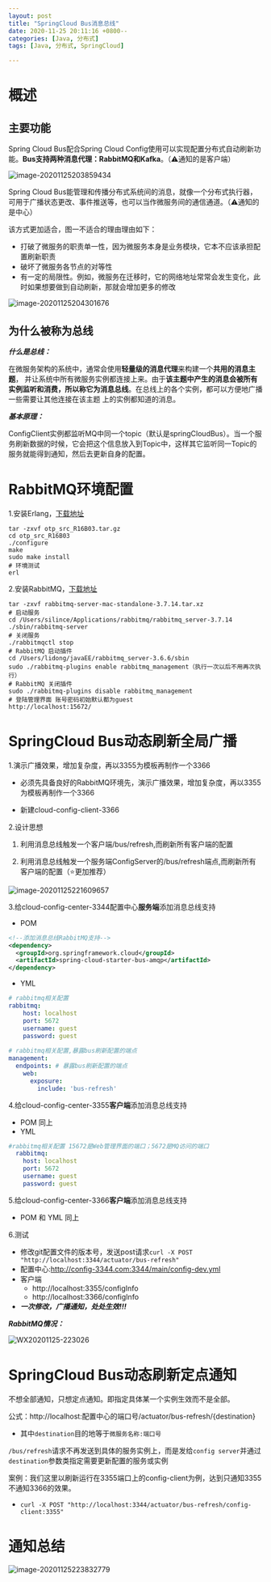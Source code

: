 ```yaml
---
layout: post
title: "SpringCloud Bus消息总线"
date: 2020-11-25 20:11:16 +0800--
categories: [Java, 分布式]
tags: [Java, 分布式, SpringCloud]  

---
```


# 概述

## 主要功能

Spring Cloud Bus配合Spring Cloud Config使用可以实现配置分布式自动刷新功能。**Bus支持两种消息代理：RabbitMQ和Kafka**。（⚠️通知的是客户端）

![image-20201125203859434](/assets/imgs/image-20201125203859434.png)

Spring Cloud Bus能管理和传播分布式系统间的消息，就像一个分布式执行器， 可用于广播状态更改、事件推送等，也可以当作微服务间的通信通道。（⚠️通知的是中心）

该方式更加适合，图一不适合的理由理由如下：

- 打破了微服务的职责单一性，因为微服务本身是业务模块，它本不应该承担配置刷新职责
- 破坏了微服务各节点的对等性
- 有一定的局限性。例如，微服务在迁移时，它的网络地址常常会发生变化，此时如果想要做到自动刷新，那就会增加更多的修改

![image-20201125204301676](/assets/imgs/image-20201125204301676.png)



## 为什么被称为总线

***什么是总线：***

在微服务架构的系统中，通常会使用**轻量级的消息代理**来构建一个**共用的消息主题**， 并让系统中所有微服务实例都连接上来。由于**该主题中产生的消息会被所有实例监听和消费，所以称它为消息总线**。在总线上的各个实例，都可以方便地广播一些需要让其他连接在该主题 上的实例都知道的消息。

***基本原理：***

ConfigClient实例都监听MQ中同一个topic（默认是springCloudBus）。当一个服务刷新数据的时候，它会把这个信息放入到Topic中，这样其它监听同一Topic的服务就能得到通知，然后去更新自身的配置。



# RabbitMQ环境配置

1.安装Erlang，[下载地址](http://www.erlang.org/download/otp_src_R16B03.tar.gz)

```shell
tar -zxvf otp_src_R16B03.tar.gz
cd otp_src_R16B03
./configure   
make
sudo make install
# 环境测试
erl
```

2.安装RabbitMQ，[下载地址](https://dl.bintray.com/rabbitmq/all/rabbitmq-server/3.7.14/)

```shell
tar -zxvf rabbitmq-server-mac-standalone-3.7.14.tar.xz
# 启动服务
cd /Users/silince/Applications/rabbitmq/rabbitmq_server-3.7.14
./sbin/rabbitmq-server
# 关闭服务
./rabbitmqctl stop
# RabbitMQ 启动插件
cd /Users/lidong/javaEE/rabbitmq_server-3.6.6/sbin
sudo ./rabbitmq-plugins enable rabbitmq_management（执行一次以后不用再次执行）
# RabbitMQ 关闭插件
sudo ./rabbitmq-plugins disable rabbitmq_management
# 登陆管理界面 账号密码初始默认都为guest
http://localhost:15672/
```





# SpringCloud Bus动态刷新全局广播

1.演示广播效果，增加复杂度，再以3355为模板再制作一个3366

- 必须先具备良好的RabbitMQ环境先，演示广播效果，增加复杂度，再以3355为模板再制作一个3366

- 新建cloud-config-client-3366

2.设计思想

1) 利用消息总线触发一个客户端/bus/refresh,而刷新所有客户端的配置

2) 利用消息总线触发一个服务端ConfigServer的/bus/refresh端点,而刷新所有客户端的配置（⭐️更加推荐）

![image-20201125221609657](/assets/imgs/image-20201125221609657.png)

3.给cloud-config-center-3344配置中心**服务端**添加消息总线支持

- POM

```xml
<!--添加消息总线RabbitMQ支持-->
<dependency>
  <groupId>org.springframework.cloud</groupId>
  <artifactId>spring-cloud-starter-bus-amqp</artifactId>
</dependency>
```

- YML

```yml
# rabbitmq相关配置
rabbitmq:
    host: localhost
    port: 5672
    username: guest
    password: guest
    
# rabbitmq相关配置,暴露bus刷新配置的端点
management:
  endpoints: # 暴露bus刷新配置的端点
    web:
      exposure:
        include: 'bus-refresh'
```

4.给cloud-config-center-3355**客户端**添加消息总线支持

- POM 同上
- YML

```yml
#rabbitmq相关配置 15672是Web管理界面的端口；5672是MQ访问的端口
  rabbitmq:
    host: localhost
    port: 5672
    username: guest
    password: guest
```

5.给cloud-config-center-3366**客户端**添加消息总线支持

- POM 和 YML 同上

6.测试

- 修改git配置文件的版本号，发送post请求`curl -X POST "http://localhost:3344/actuator/bus-refresh"`
- 配置中心:http://config-3344.com:3344/main/config-dev.yml
- 客户端
  - http://localhost:3355/configInfo
  - http://localhost:3366/configInfo
- ***一次修改，广播通知，处处生效!!!***



***RabbitMQ情况：***

![WX20201125-223026](/assets/imgs/WX20201125-223026.png)



# SpringCloud Bus动态刷新定点通知

不想全部通知，只想定点通知。即指定具体某一个实例生效而不是全部。

公式：http://localhost:配置中心的端口号/actuator/bus-refresh/{destination}

- 其中`destination`目的地等于`微服务名称:端口号`

`/bus/refresh`请求不再发送到具体的服务实例上，而是发给`config server`并通过`destination`参数类指定需要更新配置的服务或实例

案例：我们这里以刷新运行在3355端口上的config-client为例，达到只通知3355不通知3366的效果。

- `curl -X POST "http://localhost:3344/actuator/bus-refresh/config-client:3355"`



# 通知总结

![image-20201125223832779](/Users/silince/Develop/博客/blog_to_git/assets/imgs/image-20201125223832779.png)
